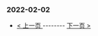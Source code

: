 ### 2022-02-02 
 

- [ < 上一页 ](https://github.com/able8/weibo-hot-record/blob/master/2022-02-01.md) -------- [ 下一页 > ](https://github.com/able8/weibo-hot-record/blob/master/2022-02-03.md)